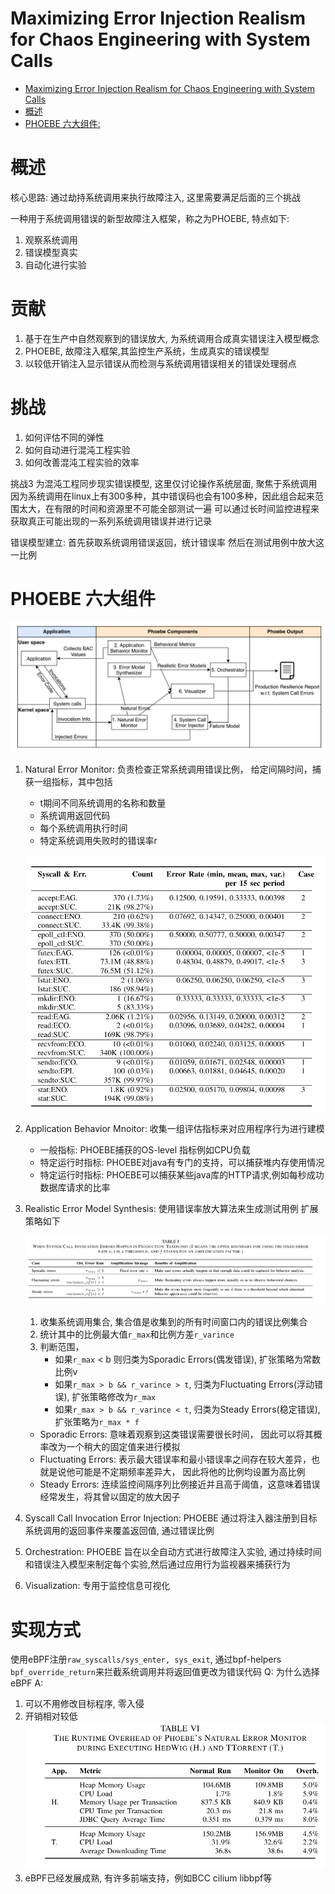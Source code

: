 # Maximizing Error Injection Realism for Chaos  Engineering with System Calls

<!--toc:start-->
- [Maximizing Error Injection Realism for Chaos  Engineering with System Calls](#maximizing-error-injection-realism-for-chaos-engineering-with-system-calls)
- [概述](#概述)
- [PHOEBE 六大组件:](#phoebe-六大组件)
<!--toc:end-->


# 概述

核心思路: 通过劫持系统调用来执行故障注入, 这里需要满足后面的三个挑战

一种用于系统调用错误的新型故障注入框架，称之为PHOEBE, 特点如下:
1. 观察系统调用
2. 错误模型真实
3. 自动化进行实验


# 贡献
1. 基于在生产中自然观察到的错误放大, 为系统调用合成真实错误注入模型概念
2. PHOEBE, 故障注入框架,其监控生产系统，生成真实的错误模型
3. 以较低开销注入显示错误从而检测与系统调用错误相关的错误处理弱点


# 挑战
1. 如何评估不同的弹性
2. 如何自动进行混沌工程实验
3. 如何改善混沌工程实验的效率

挑战3
为混沌工程同步现实错误模型, 这里仅讨论操作系统层面, 聚焦于系统调用 
因为系统调用在linux上有300多种，其中错误码也会有100多种，因此组合起来范围太大，在有限的时间和资源里不可能全部测试一遍
可以通过长时间监控进程来获取真正可能出现的一系列系统调用错误并进行记录

错误模型建立:
首先获取系统调用错误返回，统计错误率
然后在测试用例中放大这一比例

# PHOEBE 六大组件
![./img/PHOEBE.png](./img/PHOEBE.png)

1. Natural Error Monitor: 负责检查正常系统调用错误比例， 给定间隔时间，捕获一组指标，其中包括
    + t期间不同系统调用的名称和数量
    + 系统调用返回代码
    + 每个系统调用执行时间
    + 特定系统调用失败时的错误率r

    ![./img/PHOEBE_stat_monitor.png](./img/PHOEBE_stat_monitor.png)

2. Application Behavior Mnoitor: 收集一组评估指标来对应用程序行为进行建模
    + 一般指标: PHOEBE捕获的OS-level 指标例如CPU负载
    + 特定运行时指标: PHOEBE对java有专门的支持，可以捕获堆内存使用情况
    + 特定运行时指标: PHOEBE可以捕获某些java库的HTTP请求,例如每秒成功数据库请求的比率
3. Realistic Error Model Synthesis: 使用错误率放大算法来生成测试用例
    扩展策略如下

    ![./img/PHOEBE_error_rate.png](./img/PHOEBE_error_rate.png)

    1. 收集系统调用集合, 集合值是收集到的所有时间窗口内的错误比例集合
    2. 统计其中的比例最大值`r_max`和比例方差`r_varince`
    3. 判断范围，
        + 如果`r_max` < b 则归类为Sporadic Errors(偶发错误), 扩张策略为常数比例v
        + 如果`r_max > b && r_varince > t`, 归类为Fluctuating Errors(浮动错误), 扩张策略修改为`r_max`
        + 如果`r_max > b && r_varince < t`, 归类为Steady Errors(稳定错误), 扩张策略为`r_max * f`

    + Sporadic Errors: 意味着观察到这类错误需要很长时间， 因此可以将其概率改为一个稍大的固定值来进行模拟
    + Fluctuating Errors: 表示最大错误率和最小错误率之间存在较大差异，也就是说他可能是不定期频率差异大， 因此将他的比例均设置为高比例
    + Steady Errors: 连续监控间隔序列比例接近并且高于阈值，这意味着错误经常发生，将其曾以固定的放大因子
4. Syscall Call Invocation Error Injection: PHOEBE 通过将注入器注册到目标系统调用的返回事件来覆盖返回值, 通过错误比例
5. Orchestration: PHOEBE 旨在以全自动方式进行故障注入实验, 通过持续时间和错误注入模型来制定每个实验,然后通过应用行为监视器来捕获行为
6. Visualization: 专用于监控信息可视化

# 实现方式

使用eBPF注册`raw_syscalls/sys_enter, sys_exit`, 通过bpf-helpers `bpf_override_return`来拦截系统调用并将返回值更改为错误代码
Q: 为什么选择eBPF
A: 
1. 可以不用修改目标程序, 零入侵
2. 开销相对较低
    ![./img/PHOEBE_consume.png](./img/PHOEBE_consume.png)
3. eBPF已经发展成熟, 有许多前端支持，例如BCC cilium libbpf等
